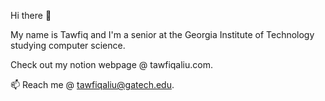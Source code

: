Hi there 👋


My name is Tawfiq and I'm a senior at the Georgia Institute of Technology studying computer science.

Check out my notion webpage @ tawfiqaliu.com.


📫 Reach me @ tawfiqaliu@gatech.edu.

<!--
**taliu02/taliu02** is a ✨ _special_ ✨ repository because its `README.md` (this file) appears on your GitHub profile.

Here are some ideas to get you started:

- 🔭 I’m currently working on ...
- 🌱 I’m currently learning ...
- 👯 I’m looking to collaborate on ...
- 🤔 I’m looking for help with ...
- 💬 Ask me about ...
- 📫 Reach me @ tawfiqaliu@gatech.edu.
- ⚡ Fun fact: ...
-->
